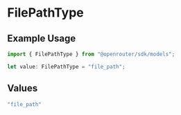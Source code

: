 # FilePathType

## Example Usage

```typescript
import { FilePathType } from "@openrouter/sdk/models";

let value: FilePathType = "file_path";
```

## Values

```typescript
"file_path"
```